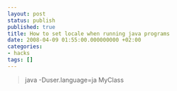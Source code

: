 ```yaml
---
layout: post
status: publish
published: true
title: How to set locale when running java programs
date: 2008-04-09 01:55:00.000000000 +02:00
categories:
- hacks
tags: []
---
```

<blockquote>java -Duser.language=ja MyClass</blockquote>
